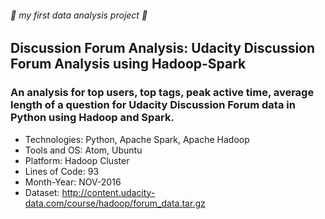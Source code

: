 ###### :rocket: my first data analysis project :rocket:
## Discussion Forum Analysis: Udacity Discussion Forum Analysis using Hadoop-Spark
### An analysis for top users, top tags, peak active time, average length of a question for Udacity Discussion Forum data in Python using Hadoop and Spark.

* Technologies: Python, Apache Spark, Apache Hadoop
* Tools and OS: Atom, Ubuntu
* Platform: Hadoop Cluster
* Lines of Code: 93
* Month-Year: NOV-2016
* Dataset: http://content.udacity-data.com/course/hadoop/forum_data.tar.gz

